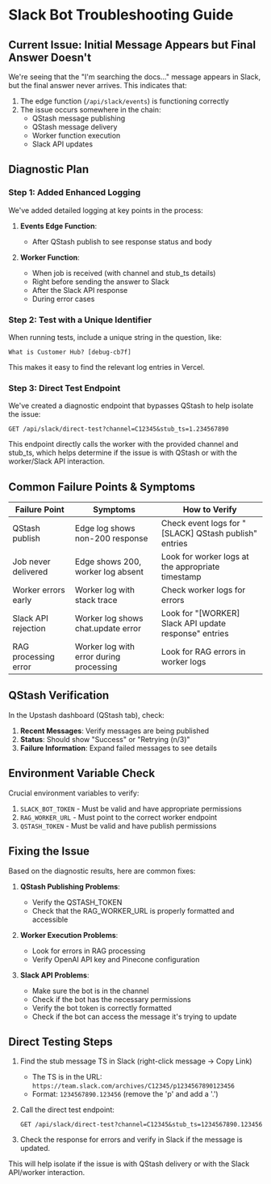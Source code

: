 # Slack Bot Troubleshooting Guide

## Current Issue: Initial Message Appears but Final Answer Doesn't

We're seeing that the "I'm searching the docs..." message appears in Slack, but the final answer never arrives. This indicates that:

1. The edge function (`/api/slack/events`) is functioning correctly
2. The issue occurs somewhere in the chain:
   - QStash message publishing
   - QStash message delivery
   - Worker function execution
   - Slack API updates

## Diagnostic Plan

### Step 1: Added Enhanced Logging

We've added detailed logging at key points in the process:

1. **Events Edge Function**:
   - After QStash publish to see response status and body
  
2. **Worker Function**:
   - When job is received (with channel and stub_ts details)
   - Right before sending the answer to Slack
   - After the Slack API response
   - During error cases

### Step 2: Test with a Unique Identifier

When running tests, include a unique string in the question, like:
```
What is Customer Hub? [debug-cb7f]
```

This makes it easy to find the relevant log entries in Vercel.

### Step 3: Direct Test Endpoint

We've created a diagnostic endpoint that bypasses QStash to help isolate the issue:
```
GET /api/slack/direct-test?channel=C12345&stub_ts=1.234567890
```

This endpoint directly calls the worker with the provided channel and stub_ts, which helps determine if the issue is with QStash or with the worker/Slack API interaction.

## Common Failure Points & Symptoms

| Failure Point | Symptoms | How to Verify |
|---------------|----------|---------------|
| QStash publish | Edge log shows non-200 response | Check event logs for "[SLACK] QStash publish" entries |
| Job never delivered | Edge shows 200, worker log absent | Look for worker logs at the appropriate timestamp |
| Worker errors early | Worker log with stack trace | Check worker logs for errors |
| Slack API rejection | Worker log shows chat.update error | Look for "[WORKER] Slack API update response" entries |
| RAG processing error | Worker log with error during processing | Look for RAG errors in worker logs |

## QStash Verification

In the Upstash dashboard (QStash tab), check:

1. **Recent Messages**: Verify messages are being published
2. **Status**: Should show "Success" or "Retrying (n/3)"  
3. **Failure Information**: Expand failed messages to see details

## Environment Variable Check

Crucial environment variables to verify:

1. `SLACK_BOT_TOKEN` - Must be valid and have appropriate permissions
2. `RAG_WORKER_URL` - Must point to the correct worker endpoint
3. `QSTASH_TOKEN` - Must be valid and have publish permissions

## Fixing the Issue

Based on the diagnostic results, here are common fixes:

1. **QStash Publishing Problems**:
   - Verify the QSTASH_TOKEN
   - Check that the RAG_WORKER_URL is properly formatted and accessible
  
2. **Worker Execution Problems**:
   - Look for errors in RAG processing
   - Verify OpenAI API key and Pinecone configuration
  
3. **Slack API Problems**:
   - Make sure the bot is in the channel
   - Check if the bot has the necessary permissions
   - Verify the bot token is correctly formatted
   - Check if the bot can access the message it's trying to update

## Direct Testing Steps

1. Find the stub message TS in Slack (right-click message → Copy Link)
   - The TS is in the URL: `https://team.slack.com/archives/C12345/p1234567890123456`
   - Format: `1234567890.123456` (remove the 'p' and add a '.')

2. Call the direct test endpoint:
   ```
   GET /api/slack/direct-test?channel=C12345&stub_ts=1234567890.123456
   ```

3. Check the response for errors and verify in Slack if the message is updated.

This will help isolate if the issue is with QStash delivery or with the Slack API/worker interaction. 